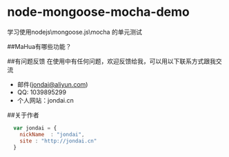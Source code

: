 # node-mongoose-mocha-demo
学习使用nodejs\mongoose.js\mocha 的单元测试


##MaHua有哪些功能？





##有问题反馈
在使用中有任何问题，欢迎反馈给我，可以用以下联系方式跟我交流

* 邮件(jondai@aliyun.com)
* QQ: 1039895299
* 个人网站：jondai.cn

##关于作者

```javascript
  var jondai = {
    nickName  : "jondai",
    site : "http://jondai.cn"
  }
```